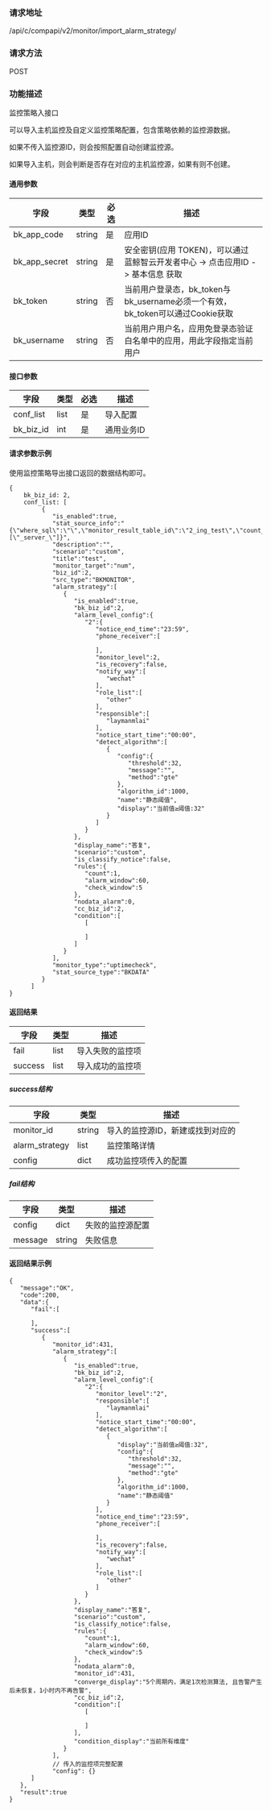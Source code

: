 
### 请求地址

/api/c/compapi/v2/monitor/import_alarm_strategy/



### 请求方法

POST


### 功能描述

监控策略入接口

可以导入主机监控及自定义监控策略配置，包含策略依赖的监控源数据。

如果不传入监控源ID，则会按照配置自动创建监控源。

如果导入主机，则会判断是否存在对应的主机监控源，如果有则不创建。


#### 通用参数

| 字段 | 类型 | 必选 |  描述 |
|-----------|------------|--------|------------|
| bk_app_code  |  string    | 是 | 应用ID     |
| bk_app_secret|  string    | 是 | 安全密钥(应用 TOKEN)，可以通过 蓝鲸智云开发者中心 -&gt; 点击应用ID -&gt; 基本信息 获取 |
| bk_token     |  string    | 否 | 当前用户登录态，bk_token与bk_username必须一个有效，bk_token可以通过Cookie获取 |
| bk_username  |  string    | 否 | 当前用户用户名，应用免登录态验证白名单中的应用，用此字段指定当前用户 |

#### 接口参数

| 字段      | 类型 | 必选 | 描述       |
| --------- | ---- | ---- | ---------- |
| conf_list    | list | 是   | 导入配置   |
| bk_biz_id | int  | 是   | 通用业务ID |

#### 请求参数示例

使用监控策略导出接口返回的数据结构即可。

```
{
    bk_biz_id: 2,
    conf_list: [
         {
            "is_enabled":true,
            "stat_source_info":"{\"where_sql\":\"\",\"monitor_result_table_id\":\"2_ing_test\",\"count_freq\":60,\"unit_conversion\":1.0,\"aggregator\":\"sum\",\"monitor_field\":\"num\",\"unit\":\"\",\"dimensions\":[\"_server_\"]}",
            "description":"",
            "scenario":"custom",
            "title":"test",
            "monitor_target":"num",
            "biz_id":2,
            "src_type":"BKMONITOR",
            "alarm_strategy":[
               {
                  "is_enabled":true,
                  "bk_biz_id":2,
                  "alarm_level_config":{
                     "2":{
                        "notice_end_time":"23:59",
                        "phone_receiver":[

                        ],
                        "monitor_level":2,
                        "is_recovery":false,
                        "notify_way":[
                           "wechat"
                        ],
                        "role_list":[
                           "other"
                        ],
                        "responsible":[
                           "laymanmlai"
                        ],
                        "notice_start_time":"00:00",
                        "detect_algorithm":[
                           {
                              "config":{
                                 "threshold":32,
                                 "message":"",
                                 "method":"gte"
                              },
                              "algorithm_id":1000,
                              "name":"静态阈值",
                              "display":"当前值≥阈值:32"
                           }
                        ]
                     }
                  },
                  "display_name":"答复",
                  "scenario":"custom",
                  "is_classify_notice":false,
                  "rules":{
                     "count":1,
                     "alarm_window":60,
                     "check_window":5
                  },
                  "nodata_alarm":0,
                  "cc_biz_id":2,
                  "condition":[
                     [

                     ]
                  ]
               }
            ],
            "monitor_type":"uptimecheck",
            "stat_source_type":"BKDATA"
         }
      ]
}
```



#### 返回结果

| 字段    | 类型 | 描述             |
| ------- | ---- | ---------------- |
| fail    | list | 导入失败的监控项 |
| success | list | 导入成功的监控项 |

##### success结构

| 字段           | 类型   | 描述                             |
| -------------- | ------ | -------------------------------- |
| monitor_id     | string | 导入的监控源ID，新建或找到对应的 |
| alarm_strategy | list   | 监控策略详情                     |
| config         | dict   | 成功监控项传入的配置             |

##### fail结构

| 字段    | 类型   | 描述             |
| ------- | ------ | ---------------- |
| config  | dict   | 失败的监控源配置 |
| message | string | 失败信息         |



#### 返回结果示例


```
{  
   "message":"OK",
   "code":200,
   "data":{  
      "fail":[  

      ],
      "success":[  
         {  
            "monitor_id":431,
            "alarm_strategy":[  
               {  
                  "is_enabled":true,
                  "bk_biz_id":2,
                  "alarm_level_config":{  
                     "2":{  
                        "monitor_level":"2",
                        "responsible":[  
                           "laymanmlai"
                        ],
                        "notice_start_time":"00:00",
                        "detect_algorithm":[  
                           {  
                              "display":"当前值≥阈值:32",
                              "config":{  
                                 "threshold":32,
                                 "message":"",
                                 "method":"gte"
                              },
                              "algorithm_id":1000,
                              "name":"静态阈值"
                           }
                        ],
                        "notice_end_time":"23:59",
                        "phone_receiver":[  

                        ],
                        "is_recovery":false,
                        "notify_way":[  
                           "wechat"
                        ],
                        "role_list":[  
                           "other"
                        ]
                     }
                  },
                  "display_name":"答复",
                  "scenario":"custom",
                  "is_classify_notice":false,
                  "rules":{  
                     "count":1,
                     "alarm_window":60,
                     "check_window":5
                  },
                  "nodata_alarm":0,
                  "monitor_id":431,
                  "converge_display":"5个周期内，满足1次检测算法, 且告警产生后未恢复，1小时内不再告警",
                  "cc_biz_id":2,
                  "condition":[  
                     [  

                     ]
                  ],
                  "condition_display":"当前所有维度"
               }
            ],
            // 传入的监控项完整配置
            "config": {}
      ]
   },
   "result":true
}
```